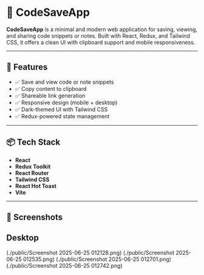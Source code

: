 # 📝 CodeSaveApp

**CodeSaveApp** is a minimal and modern web application for saving, viewing, and sharing code snippets or notes. Built with React, Redux, and Tailwind CSS, it offers a clean UI with clipboard support and mobile responsiveness.

---

## 🚀 Features

- ✅ Save and view code or note snippets
- ✅ Copy content to clipboard
- ✅ Shareable link generation
- ✅ Responsive design (mobile + desktop)
- ✅ Dark-themed UI with Tailwind CSS
- ✅ Redux-powered state management

---

## 📦 Tech Stack

- **React**
- **Redux Toolkit**
- **React Router**
- **Tailwind CSS**
- **React Hot Toast**
- **Vite**

---

## 📸 Screenshots

Desktop
---------------------------
(./public/Screenshot 2025-06-25 012128.png)
(./public/Screenshot 2025-06-25 012535.png)
(./public/Screenshot 2025-06-25 012701.png)
(./public/Screenshot 2025-06-25 012742.png)
